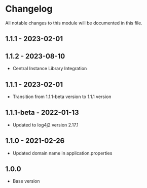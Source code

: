 # Changelog
All notable changes to this module will be documented in this file.
## 1.1.1 - 2023-02-01

## 1.1.2 - 2023-08-10

- Central Instance Library Integration

## 1.1.1 - 2023-02-01

- Transition from 1.1.1-beta version to 1.1.1 version

## 1.1.1-beta - 2022-01-13
- Updated to log4j2 version 2.17.1
## 1.1.0 - 2021-02-26

- Updated domain name in application.properties
 
## 1.0.0

- Base version
